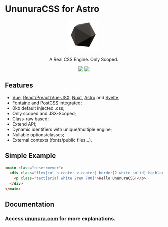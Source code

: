 # UnunuraCSS for Astro

<p align="center">
  <a href="https://ununura.com/">
    <img src="../../.github/logo.png" height="100">
  </a>
  <p align="center">
    A Real CSS Engine. Only Scoped.
  </p>
  <p align="center">
  <img src="https://img.shields.io/github/lerna-json/v/Novout/ununuracss?color=ccc&label=version&logoColor=ccc&style=for-the-badge">
  <img src="https://img.shields.io/github/actions/workflow/status/Novout/ununuracss/test.yml?color=%23cccccc&logoColor=%23cccccc&style=for-the-badge">
</p>
</p>


## Features

- [Vue](./packages/vite/README.md), [React/Preact/Vue-JSX](./packages/vite/README.md), [Nuxt](./packages/nuxt/README.md), [Astro](./packages/astro/README.md) and [Svelte](./packages/vite/README.md);
- [Fontaine](https://github.com/danielroe/fontaine) and [PostCSS](https://postcss.org/) integrated;
- 0kb default injected .css;
- Only scoped and JSX-Scoped;
- Class-raw based;
- Extend API;
- Dynamic identifiers with unique/multiple engine;
- Nullable options/classes;
- External contexts (fonts/public files...).

## Simple Example

```html
<main class="reset:meyer">
  <div class="flex[col h-center v-center] border[2 white solid] bg:black w:100% h[min 100vh] scroll[y auto]">
    <p class="text[arial white 2rem 700]">Hello UnunuraCSS!</p>
  </div>
</main>
```

## Documentation

### Access [ununura.com](https://ununura.com) for more explanations.